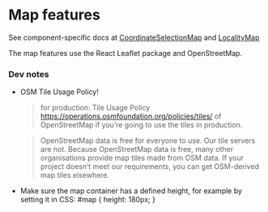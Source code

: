 # Map features

See component-specific docs at [CoordinateSelectionMap](./CoordinateSelectionMap.md) and [LocalityMap](./LocalityMap.md)

The map features use the React Leaflet package and OpenStreetMap.

### Dev notes

- OSM Tile Usage Policy!

  > for production: Tile Usage Policy https://operations.osmfoundation.org/policies/tiles/ of OpenStreetMap if you’re going to use the tiles in production.

  > OpenStreetMap data is free for everyone to use. Our tile servers are not.
  > Because OpenStreetMap data is free, many other organisations provide map tiles made from OSM data. If your project doesn’t meet our requirements, you can get OSM-derived map tiles elsewhere.

- Make sure the map container has a defined height, for example by setting it in CSS: #map { height: 180px; }
